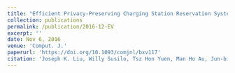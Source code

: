```yaml
---
title: "Efficient Privacy-Preserving Charging Station Reservation System for Electric Vehicles."
collection: publications
permalink: /publication/2016-12-EV
excerpt: ''
date: Nov 6, 2016
venue: 'Comput. J.'
paperurl: 'https://doi.org/10.1093/comjnl/bxv117'
citation: 'Joseph K. Liu, Willy Susilo, Tsz Hon Yuen, Man Ho Au, Jun-bin Fang, Zoe L. Jiang, Jianying Zhou: Efficient Privacy-Preserving Charging Station Reservation System for Electric Vehicles. Comput. J. 59(7): 1040-1053 (2016)'
---
```

